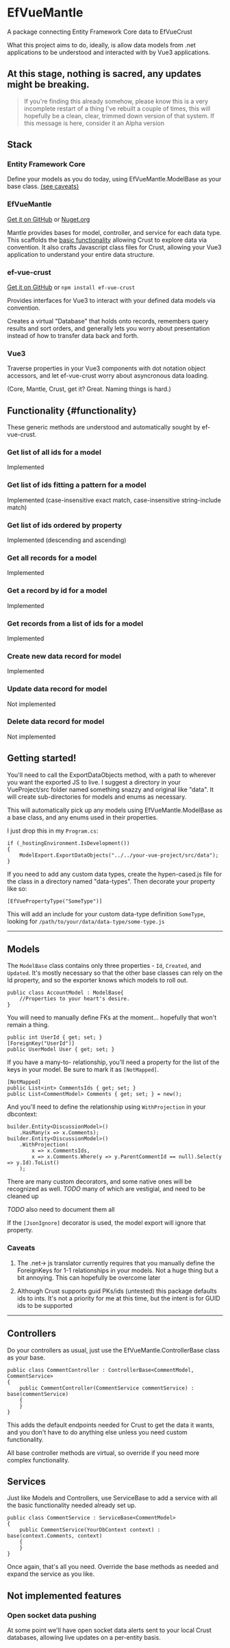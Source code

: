 # EfVueMantle
A package connecting Entity Framework Core data to EfVueCrust

What this project aims to do, ideally, is allow data models from .net applications to be understood and interacted with by Vue3 applications. 

## At this stage, nothing is sacred, any updates might be breaking. 

> If you're finding this already somehow, please know this is a very incomplete restart of a thing I've rebuilt a couple of times, this will hopefully be a clean, clear, trimmed down version of that system. If this message is here, consider it an Alpha version

## Stack

### Entity Framework Core
Define your models as you do today, using EfVueMantle.ModelBase as your base class. [(see caveats)](#caveats)

### EfVueMantle 

[Get it on GitHub](https://github.com/freer4/ef-vue-mantle) or [Nuget.org](https://www.nuget.org/packages/EfVueMantle)

Mantle provides bases for model, controller, and service for each data type. This scaffolds the [basic functionality](#functionality) allowing Crust to explore data via convention. It also crafts Javascript class files for Crust, allowing your Vue3 application to understand your entire data structure.

### ef-vue-crust

[Get it on GitHub](https://github.com/freer4/ef-vue-crust) or `npm install ef-vue-crust`

Provides interfaces for Vue3 to interact with your defined data models via convention. 

Creates a virtual "Database" that holds onto records, remembers query results and sort orders, and generally lets you worry about presentation instead of how to transfer data back and forth.

### Vue3
Traverse properties in your Vue3 components with dot notation object accessors, and let ef-vue-crust worry about asyncronous data loading.  

(Core, Mantle, Crust, get it? Great. Naming things is hard.)


## Functionality {#functionality}
These generic methods are understood and automatically sought by ef-vue-crust.

### Get list of all ids for a model
Implemented

### Get list of ids fitting a pattern for a model
Implemented (case-insensitive exact match, case-insensitive string-include match)

### Get list of ids ordered by property
Implemented (descending and ascending)

### Get all records for a model
Implemented

### Get a record by id for a model
Implemented

### Get records from a list of ids for a model
Implemented

### Create new data record for model
Implemented

### Update data record for model
Not implemented

### Delete data record for model
Not implemented

## Getting started!

You'll need to call the ExportDataObjects method, with a path to wherever you want the exported JS to live. I suggest a directory in your VueProject/src folder named something snazzy and original like "data". It will create sub-directories for models and enums as necessary.

This will automatically pick up any models using EfVueMantle.ModelBase as a base class, and any enums used in their properties.

I just drop this in my `Program.cs`:

```
if (_hostingEnvironment.IsDevelopment())
{
    ModelExport.ExportDataObjects("../../your-vue-project/src/data");
}
```

If you need to add any custom data types, create the hypen-cased.js file for the class in a directory named "data-types". 
Then decorate your property like so: 
```
[EfVuePropertyType("SomeType")]
```
This will add an include for your custom data-type definition `SomeType`, looking for `/path/to/your/data/data-type/some-type.js`

---

## Models

The `ModelBase` class contains only three properties - `Id`, `Created`, and `Updated`. It's mostly necessary so that the other base classes can rely on the Id property, and so the exporter knows which models to roll out. 

```
public class AccountModel : ModelBase{
    //Properties to your heart's desire.
}
```

You will need to manually define FKs at the moment... hopefully that won't remain a thing. 

```
public int UserId { get; set; }
[ForeignKey("UserId")]
public UserModel User { get; set; }
```

If you have a many-to- relationship, you'll need a property for the list of the keys in your model. Be sure to mark it as `[NotMapped]`.

```
[NotMapped]
public List<int> CommentsIds { get; set; }
public List<CommentModel> Comments { get; set; } = new();
```

And you'll need to define the relationship using `WithProjection` in your dbcontext: 

```
builder.Entity<DiscussionModel>()
    .HasMany(x => x.Comments);
builder.Entity<DiscussionModel>()
    .WithProjection(
        x => x.CommentsIds,
        x => x.Comments.Where(y => y.ParentCommentId == null).Select(y => y.Id).ToList()
    );
```

There are many custom decorators, and some native ones will be recognized as well. *TODO* many of which are vestigial, and need to be cleaned up

*TODO* also need to document them all

If the `[JsonIgnore]` decorator is used, the model export will ignore that property.

### Caveats
1. The .net-> js translator currently requires that you manually define the ForeignKeys for 1-1 relationships in your models. Not a huge thing but a bit annoying. This can hopefully be overcome later

2. Although Crust supports guid PKs/ids (untested) this package defaults ids to ints. It's not a priority for me at this time, but the intent is for GUID ids to be supported
---

## Controllers

Do your controllers as usual, just use the EfVueMantle.ControllerBase class as your base. 
```
public class CommentController : ControllerBase<CommentModel, CommentService>
{
    public CommentController(CommentService commentService) : base(commentService)
    {
    }
}
```

This adds the default endpoints needed for Crust to get the data it wants, and you don't have to do anything else unless you need custom functionality. 

All base controller methods are virtual, so override if you need more complex functionality.


## Services

Just like Models and Controllers, use ServiceBase to add a service with all the basic functionality needed already set up.

```
public class CommentService : ServiceBase<CommentModel>
{
    public CommentService(YourDbContext context) : base(context.Comments, context)
    {
    }
}

```

Once again, that's all you need. Override the base methods as needed and expand the service as you like. 

## Not implemented features

### Open socket data pushing
At some point we'll have open socket data alerts sent to your local Crust databases, allowing live updates on a per-entity basis.